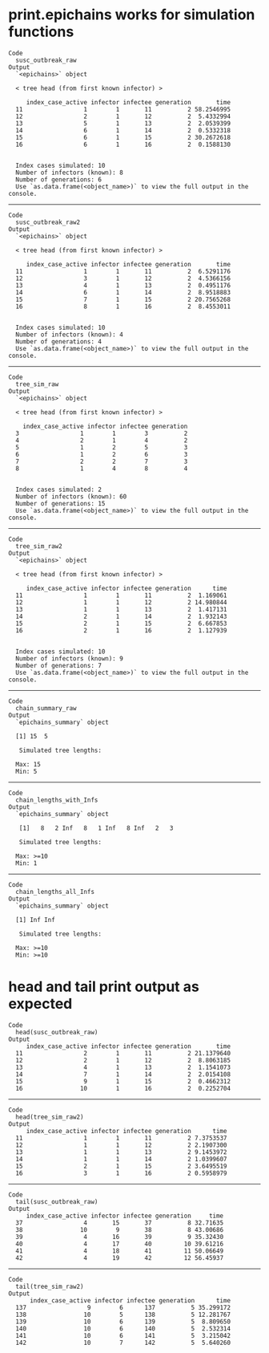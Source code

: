 # print.epichains works for simulation functions

    Code
      susc_outbreak_raw
    Output
      `<epichains>` object
      
      < tree head (from first known infector) >
      
         index_case_active infector infectee generation       time
      11                 1        1       11          2 58.2546995
      12                 2        1       12          2  5.4332994
      13                 5        1       13          2  2.0539399
      14                 6        1       14          2  0.5332318
      15                 6        1       15          2 30.2672618
      16                 6        1       16          2  0.1588130
      
      
      Index cases simulated: 10
      Number of infectors (known): 8
      Number of generations: 6
      Use `as.data.frame(<object_name>)` to view the full output in the console.

---

    Code
      susc_outbreak_raw2
    Output
      `<epichains>` object
      
      < tree head (from first known infector) >
      
         index_case_active infector infectee generation       time
      11                 1        1       11          2  6.5291176
      12                 3        1       12          2  4.5366156
      13                 4        1       13          2  0.4951176
      14                 6        1       14          2  8.9518883
      15                 7        1       15          2 20.7565268
      16                 8        1       16          2  8.4553011
      
      
      Index cases simulated: 10
      Number of infectors (known): 4
      Number of generations: 4
      Use `as.data.frame(<object_name>)` to view the full output in the console.

---

    Code
      tree_sim_raw
    Output
      `<epichains>` object
      
      < tree head (from first known infector) >
      
        index_case_active infector infectee generation
      3                 1        1        3          2
      4                 2        1        4          2
      5                 1        2        5          3
      6                 1        2        6          3
      7                 2        2        7          3
      8                 1        4        8          4
      
      
      Index cases simulated: 2
      Number of infectors (known): 60
      Number of generations: 15
      Use `as.data.frame(<object_name>)` to view the full output in the console.

---

    Code
      tree_sim_raw2
    Output
      `<epichains>` object
      
      < tree head (from first known infector) >
      
         index_case_active infector infectee generation      time
      11                 1        1       11          2  1.169061
      12                 1        1       12          2 14.980844
      13                 1        1       13          2  1.417131
      14                 2        1       14          2  1.932143
      15                 2        1       15          2  6.667853
      16                 2        1       16          2  1.127939
      
      
      Index cases simulated: 10
      Number of infectors (known): 9
      Number of generations: 7
      Use `as.data.frame(<object_name>)` to view the full output in the console.

---

    Code
      chain_summary_raw
    Output
      `epichains_summary` object 
      
      [1] 15  5
      
       Simulated tree lengths: 
      
      Max: 15
      Min: 5

---

    Code
      chain_lengths_with_Infs
    Output
      `epichains_summary` object 
      
       [1]   8   2 Inf   8   1 Inf   8 Inf   2   3
      
       Simulated tree lengths: 
      
      Max: >=10
      Min: 1

---

    Code
      chain_lengths_all_Infs
    Output
      `epichains_summary` object 
      
      [1] Inf Inf
      
       Simulated tree lengths: 
      
      Max: >=10
      Min: >=10

# head and tail print output as expected

    Code
      head(susc_outbreak_raw)
    Output
         index_case_active infector infectee generation       time
      11                 2        1       11          2 21.1379640
      12                 2        1       12          2  8.8063185
      13                 4        1       13          2  1.1541073
      14                 7        1       14          2  2.0154108
      15                 9        1       15          2  0.4662312
      16                10        1       16          2  0.2252704

---

    Code
      head(tree_sim_raw2)
    Output
         index_case_active infector infectee generation      time
      11                 1        1       11          2 7.3753537
      12                 1        1       12          2 2.1907300
      13                 1        1       13          2 9.1453972
      14                 1        1       14          2 1.0399607
      15                 2        1       15          2 3.6495519
      16                 3        1       16          2 0.5958979

---

    Code
      tail(susc_outbreak_raw)
    Output
         index_case_active infector infectee generation     time
      37                 4       15       37          8 32.71635
      38                10        9       38          8 43.00686
      39                 4       16       39          9 35.32430
      40                 4       17       40         10 39.61216
      41                 4       18       41         11 50.06649
      42                 4       19       42         12 56.45937

---

    Code
      tail(tree_sim_raw2)
    Output
          index_case_active infector infectee generation      time
      137                 9        6      137          5 35.299172
      138                10        5      138          5 12.281767
      139                10        6      139          5  8.809650
      140                10        6      140          5  2.532314
      141                10        6      141          5  3.215042
      142                10        7      142          5  5.640260


